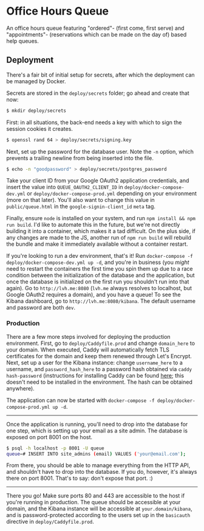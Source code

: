 # Office Hours Queue

An office hours queue featuring "ordered"- (first come, first serve) and "appointments"- (reservations which can be made on the day of) based help queues.

## Deployment

There's a fair bit of initial setup for secrets, after which the deployment can be managed by Docker.

Secrets are stored in the `deploy/secrets` folder; go ahead and create that now:

```sh
$ mkdir deploy/secrets
```

First: in all situations, the back-end needs a key with which to sign the session cookies it creates.

```sh
$ openssl rand 64 > deploy/secrets/signing.key
```

Next, set up the password for the database user. Note the `-n` option, which prevents a trailing newline from being inserted into the file.

```sh
$ echo -n "goodpassword" > deploy/secrets/postgres_password
```

Take your client ID from your Google OAuth2 application credentials, and insert the value into `QUEUE_OAUTH2_CLIENT_ID` in `deploy/docker-compose-dev.yml` or `deploy/docker-compose-prod.yml` depending on your environment (more on that later). You'll also want to change this value in `public/queue.html` in the `google-signin-client_id` `meta` tag.

Finally, ensure `node` is installed on your system, and run `npm install && npm run build`. I'd like to automate this in the future, but we're not directly building it into a container, which makes it a tad difficult. On the plus side, if any changes are made to the JS, another run of `npm run build` will rebuild the bundle and make it immediately available without a container restart.

If you're looking to run a dev environment, that's it! Run `docker-compose -f deploy/docker-compose-dev.yml up -d`, and you're in business (you *might* need to restart the containers the first time you spin them up due to a race condition between the initialization of the database and the application, but once the database is initialized on the first run you shouldn't run into that again). Go to `http://lvh.me:8080` (`lvh.me` always resolves to localhost, but Google OAuth2 requires a domain), and you have a queue! To see the Kibana dashboard, go to `http://lvh.me:8080/kibana`. The default username and password are both `dev`.


### Production

There are a few more steps involved for deploying the production environment. First, go to `deploy/Caddyfile.prod` and change `domain_here` to your domain. When executed, Caddy will automatically fetch TLS certificates for the domain and keep them renewed through Let's Encrypt. Next, set up a user for the Kibana instance: change `username_here` to a username, and `password_hash_here` to a password hash obtained via `caddy hash-password` (instructions for installing Caddy can be found [here](https://caddyserver.com/docs/download); this doesn't need to be installed in the environment. The hash can be obtained anywhere).

The application can now be started with `docker-compose -f deploy/docker-compose-prod.yml up -d`.

---

Once the application is running, you'll need to drop into the database for one step, which is setting up your email as a site admin. The database is exposed on port 8001 on the host.

```sh
$ psql -h localhost -p 8001 -U queue
queue=# INSERT INTO site_admins (email) VALUES ('your@email.com');
```

From there, you should be able to manage everything from the HTTP API, and shouldn't have to drop into the database. If you do, however, it's always there on port 8001. That's to say: don't expose that port. :)

---

There you go! Make sure ports 80 and 443 are accessible to the host if you're running in production. The queue should be accessible at your domain, and the Kibana instance will be accessible at `your.domain/kibana`, and is password-protected according to the users set up in the `basicauth` directive in `deploy/Caddyfile.prod`.
